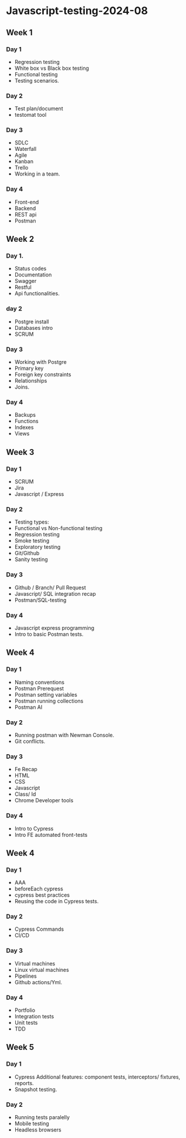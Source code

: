# Javascript-testing-2024-08

## Week 1

### Day 1

- Regression testing
- White box vs Black box testing
- Functional testing
- Testing scenarios.

### Day 2

- Test plan/document
- testomat tool

### Day 3

- SDLC
- Waterfall
- Agile
- Kanban
- Trello
- Working in a team.

### Day 4

 - Front-end
 - Backend
 - REST api
 - Postman

## Week 2

### Day 1.

- Status codes
- Documentation
- Swagger
- Restful
- Api functionalities.

### day 2
- Postgre install
- Databases intro
- SCRUM

### Day 3

- Working with Postgre
- Primary key
- Foreign key constraints
- Relationships
- Joins.

### Day 4

- Backups 
- Functions
- Indexes
- Views

## Week 3

### Day 1

- SCRUM
- Jira
- Javascript / Express

### Day 2

- Testing types:
- Functional vs Non-functional testing
- Regression testing
- Smoke testing
- Exploratory testing
- Git/Github
- Sanity testing

### Day 3

- Github / Branch/ Pull Request
- Javascript/ SQL integration recap
- Postman/SQL-testing

### Day 4

- Javascript express programming
- Intro to basic Postman tests.

## Week 4

### Day 1

- Naming conventions
- Postman Prerequest
- Postman setting variables
- Postman running collections
- Postman AI

### Day 2

- Running postman with Newman Console.
- Git conflicts.

### Day 3

- Fe Recap
- HTML
- CSS
- Javascript
- Class/ Id
- Chrome Developer tools

### Day 4

- Intro to  Cypress
- Intro FE automated front-tests

## Week 4

### Day 1

- AAA
- beforeEach cypress
- cypress best practices
- Reusing the code in Cypress tests.

### Day 2

- Cypress Commands
- CI/CD

### Day 3

- Virtual machines
- Linux virtual machines
- Pipelines
- Github actions/Yml.

### Day 4

- Portfolio
- Integration tests
- Unit tests
- TDD

## Week 5

### Day 1

- Cypress Additional features: component tests, interceptors/ fixtures, reports.
- Snapshot testing.

### Day 2

- Running tests paralelly
- Mobile testing
- Headless browsers



